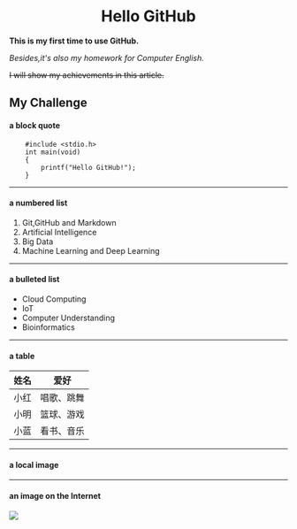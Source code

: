 # <center>Hello GitHub</center> #

**This is my first time to use GitHub.**

*Besides,it's also my homework for Computer English.*

~~I will show my achievements in this article.~~

## My Challenge  ##
#### a block quote ####
```
    #include <stdio.h>
    int main(void)
    {
        printf("Hello GitHub!");
    }
```

---
#### a numbered list ####

1. Git,GitHub and Markdown
2. Artificial Intelligence
3. Big Data
4. Machine Learning and Deep Learning

---

#### a bulleted list ####

-  Cloud Computing
-  IoT
-  Computer Understanding
-  Bioinformatics

---

#### a table ####

| 姓名 | <center>爱好</center> |
| :-: | :----|
| 小红 | 唱歌、跳舞 |
| 小明 | 篮球、游戏 |
| 小蓝 | 看书、音乐 |

---

#### a local image ####

---
#### an image on the Internet ####

![](https://gimg2.baidu.com/image_search/src=http%3A%2F%2Fbpic.588ku.com%2Fback_pic%2F03%2F72%2F70%2F3657b96a43e51c9.jpg&refer=http%3A%2F%2Fbpic.588ku.com&app=2002&size=f9999,10000&q=a80&n=0&g=0n&fmt=jpeg?sec=1621515725&t=7b9a3e0c1eafc77061b73505adba0774)




